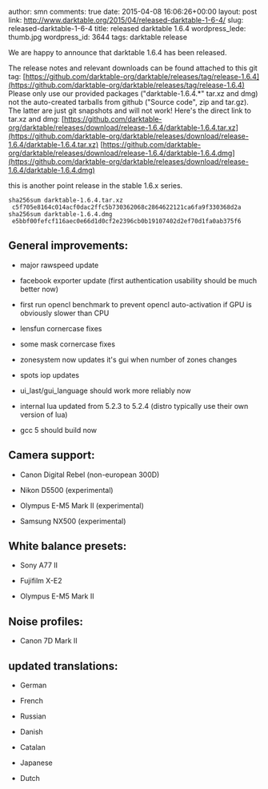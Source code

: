 author: smn
comments: true
date: 2015-04-08 16:06:26+00:00
layout: post
link: http://www.darktable.org/2015/04/released-darktable-1-6-4/
slug: released-darktable-1-6-4
title: released darktable 1.6.4
wordpress_lede: thumb.jpg
wordpress_id: 3644
tags: darktable release

We are happy to announce that darktable 1.6.4 has been released.

The release notes and relevant downloads can be found attached to this git tag:
[https://github.com/darktable-org/darktable/releases/tag/release-1.6.4](https://github.com/darktable-org/darktable/releases/tag/release-1.6.4)
Please only use our provided packages ("darktable-1.6.4.*" tar.xz and dmg) not the auto-created tarballs from github ("Source code", zip and tar.gz). The latter are just git snapshots and will not work! Here's the direct link to tar.xz and dmg:
[https://github.com/darktable-org/darktable/releases/download/release-1.6.4/darktable-1.6.4.tar.xz](https://github.com/darktable-org/darktable/releases/download/release-1.6.4/darktable-1.6.4.tar.xz)
[https://github.com/darktable-org/darktable/releases/download/release-1.6.4/darktable-1.6.4.dmg](https://github.com/darktable-org/darktable/releases/download/release-1.6.4/darktable-1.6.4.dmg)

this is another point release in the stable 1.6.x series.

    
    sha256sum darktable-1.6.4.tar.xz
     c5f705e8164c014acf0dac2ffc5b730362068c2864622121ca6fa9f330368d2a
    sha256sum darktable-1.6.4.dmg
     e5bbf00fefcf116aec0e66d1d0cf2e2396cb0b19107402d2ef70d1fa0ab375f6
    




## General improvements:





	
  * major rawspeed update

	
  * facebook exporter update (first authentication usability should be much better now)

	
  * first run opencl benchmark to prevent opencl auto-activation if GPU is obviously slower than CPU

	
  * lensfun cornercase fixes

	
  * some mask cornercase fixes

	
  * zonesystem now updates it's gui when number of zones changes

	
  * spots iop updates

	
  * ui_last/gui_language should work more reliably now

	
  * internal lua updated from 5.2.3 to 5.2.4 (distro typically use their own version of lua)

	
  * gcc 5 should build now




## Camera support:





	
  * Canon Digital Rebel (non-european 300D)

	
  * Nikon D5500 (experimental)

	
  * Olympus E-M5 Mark II (experimental)

	
  * Samsung NX500 (experimental)




## White balance presets:





	
  * Sony A77 II

	
  * Fujifilm X-E2

	
  * Olympus E-M5 Mark II




## Noise profiles:





	
  * Canon 7D Mark II




## updated translations:





	
  * German

	
  * French

	
  * Russian

	
  * Danish

	
  * Catalan

	
  * Japanese

	
  * Dutch


